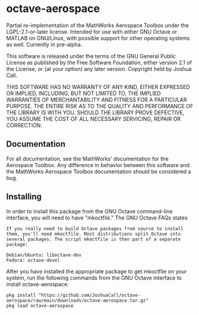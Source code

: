 # octave-aerospace
Partial re-implementation of the MathWorks Aerospace Toolbox under the LGPL-2.1-or-later license. Intended for use with either GNU Octave or MATLAB on GNU/Linux, with possible support for other operating systems as well. Currently in pre-alpha.

This software is released under the terms of the GNU General Public License as published by the Free Software Foundation, either version 2.1 of the License, or (at your option) any later version. Copyright held by Joshua Call.

THIS SOFTWARE HAS NO WARRANTY OF ANY KIND, EITHER EXPRESSED OR IMPLIED, INCLUDING, BUT NOT LIMITED TO, THE IMPLIED WARRANTIES OF MERCHANTABILITY AND FITNESS FOR A PARTICULAR PURPOSE. THE ENTIRE RISK AS TO THE QUALITY AND PERFORMANCE OF THE LIBRARY IS WITH YOU. SHOULD THE LIBRARY PROVE DEFECTIVE, YOU ASSUME THE COST OF ALL NECESSARY SERVICING, REPAIR OR CORRECTION.

## Documentation
For all documentation, see the MathWorks' documentation for the Aerospace Toolbox. Any difference in behavior between this software and the MathWorks Aerospace Toolbox documentation should be considered a bug.

## Installing
In order to install this package from the GNU Octave command-line interface, you will need to have "mkoctfile." The GNU Octave FAQs states

```
If you really need to build Octave packages from source to install them, you'll need mkoctfile. Most distributions split Octave into several packages. The script mkoctfile is then part of a separate package:

Debian/Ubuntu: liboctave-dev
Fedora: octave-devel
```

After you have installed the appropriate package to get mkoctfile on your system, run the following commands from the GNU Octave interface to install octave-aerospace:

```
pkg install "https://github.com/JoshuaCall/octave-aerospace/raw/main/downloads/octave-aerospace.tar.gz"
pkg load octave-aerospace
```

